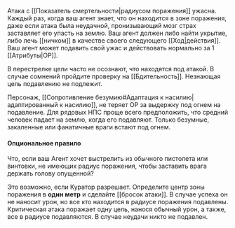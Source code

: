 Атака с [[Показатель смертельности|радиусом поражения]] ужасна. Каждый раз, когда ваш агент знает, что он находится в зоне поражения, даже если атака была неудачной, пронизывающий мозг страх заставляет его упасть на землю. Ваш агент должен либо найти укрытие, либо лечь [[ничком]] в качестве своего следующего [[Ход|действия]]. Ваш агент может подавить свой ужас и действовать нормально за 1 [[Атрибуты|ОР]].

В перестрелке цели часто не осознают, что находятся под атакой. В случае сомнений пройдите проверку на [[Бдительность]]. Незнающая цель подавлению не подлежит. 

Персонаж, [[Сопротивление безумию#Адаптация к насилию|адаптированный к насилию]], не теряет ОР за выдержку под огнем на подавление. Для рядовых НПС проще всего предположить, что средний человек падает на землю, когда его подавляют. Только безумные, закаленные или фанатичные враги встают под огнем.
#### Опциональное правило

Что, если ваш Агент хочет выстрелить из обычного пистолета или винтовки, не имеющих радиус поражения, чтобы заставить врага держать голову опущенной? 

Это возможно, если Куратор разрешает. Определите центр зоны поражения в **один метр** и сделайте [[бросок атаки]]. В случае успеха он не наносит урон, но все кто находится в радиусе поражения подавлены. Критическая атака поражает одну цель, нанося обычный урон, а также, все в радиусе подавляются. В случае неудачи никто не подавлен.